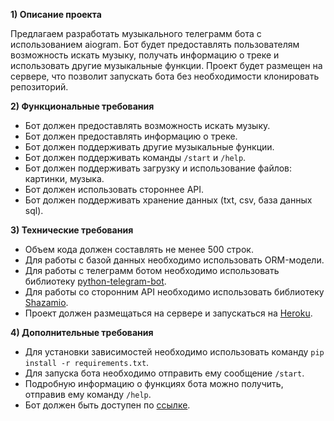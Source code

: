 **1) Описание проекта**

Предлагаем разработать музыкального телеграмм бота с использованием aiogram. Бот будет предоставлять пользователям возможность искать музыку, получать информацию о треке и использовать другие музыкальные функции. Проект будет размещен на сервере, что позволит запускать бота без необходимости клонировать репозиторий.

**2) Функциональные требования**

- Бот должен предоставлять возможность искать музыку.
- Бот должен предоставлять информацию о треке.
- Бот должен поддерживать другие музыкальные функции.
- Бот должен поддерживать команды `/start` и `/help`.
- Бот должен поддерживать загрузку и использование файлов: картинки, музыка.
- Бот должен использовать стороннее API.
- Бот должен поддерживать хранение данных (txt, csv, база данных sql).

**3) Технические требования**

- Объем кода должен составлять не менее 500 строк.
- Для работы с базой данных необходимо использовать ORM-модели.
- Для работы с телеграмм ботом необходимо использовать библиотеку [python-telegram-bot](https://github.com/python-telegram-bot/python-telegram-bot).
- Для работы со сторонним API необходимо использовать библиотеку [Shazamio](https://pypi.org/project/shazamio/).
- Проект должен размещаться на сервере и запускаться на [Heroku](https://www.heroku.com/).

**4) Дополнительные требования**

- Для установки зависимостей необходимо использовать команду ``pip install -r requirements.txt``.
- Для запуска бота необходимо отправить ему сообщение ``/start``.
- Подробную информацию о функциях бота можно получить, отправив ему команду ``/help``.
- Бот должен быть доступен по [ссылке](https://t.me/MusicalYandexLyceumBot).
